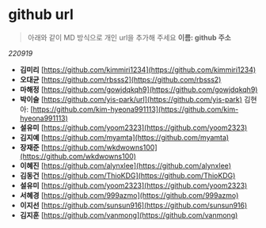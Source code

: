 # github url
> 아래와 같이 MD 방식으로 개인 url을 추가해 주세요
> **이름: github 주소**

_220919_

* **김미리** [https://github.com/kimmiri1234](https://github.com/kimmiri1234)
* **오대균** [https://github.com/rbsss2](https://github.com/rbsss2)
* **마해정** [https://github.com/gowjdqkqh9](https://github.com/gowjdqkqh9)
* **박이슬** [https://github.com/yis-park/url](https://github.com/yis-park)
김현아: [https://github.com/kim-hyeona991113](https://github.com/kim-hyeona991113)
* **설유미** [https://github.com/yoom2323](https://github.com/yoom2323)
* **김지예** [https://github.com/myamta](https://github.com/myamta)
* **장재준** [https://github.com/wkdwowns100](https://github.com/wkdwowns100)
* **이혜진** [https://github.com/alynxlee](https://github.com/alynxlee)
* **김동건** [https://github.com/ThioKDG](https://github.com/ThioKDG)
* **설유미** [https://github.com/yoom2323](https://github.com/yoom2323)
* **서혜경** [https://github.com/999azmo](https://github.com/999azmo)
* **이지선** [https://github.com/sunsun916](https://github.com/sunsun916)
* **김지훈** [https://github.com/vanmong](https://github.com/vanmong)
